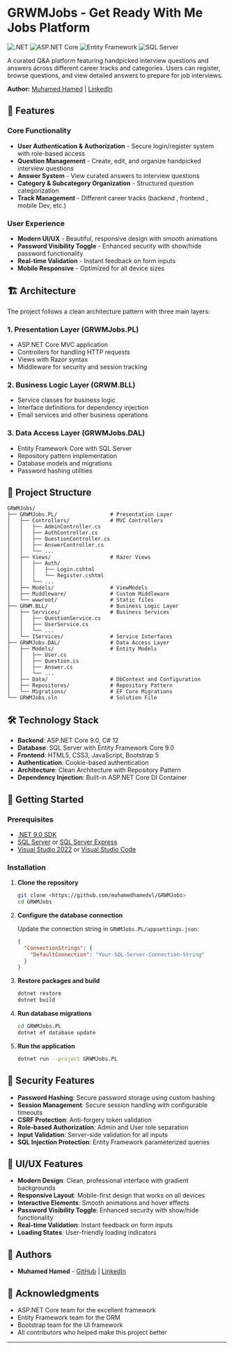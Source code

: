# GRWMJobs - Get Ready With Me Jobs Platform

![.NET](https://img.shields.io/badge/.NET-9.0-blue)
![ASP.NET Core](https://img.shields.io/badge/ASP.NET%20Core-9.0-green)
![Entity Framework](https://img.shields.io/badge/Entity%20Framework-9.0-orange)
![SQL Server](https://img.shields.io/badge/SQL%20Server-Database-red)

A curated Q&A platform featuring handpicked interview questions and answers across different career tracks and categories. Users can register, browse questions, and view detailed answers to prepare for job interviews.

**Author:** [Muhamed Hamed](https://github.com/muhamedhamedvl) | [LinkedIn](https://www.linkedin.com/in/muhamed-muhamed-3a2a25250/)

## 🚀 Features

### Core Functionality
- **User Authentication & Authorization** - Secure login/register system with role-based access
- **Question Management** - Create, edit, and organize handpicked interview questions
- **Answer System** - View curated answers to interview questions
- **Category & Subcategory Organization** - Structured question categorization
- **Track Management** - Different career tracks (backend , frontend , mobile Dev, etc.)

### User Experience
- **Modern UI/UX** - Beautiful, responsive design with smooth animations
- **Password Visibility Toggle** - Enhanced security with show/hide password functionality
- **Real-time Validation** - Instant feedback on form inputs
- **Mobile Responsive** - Optimized for all device sizes

## 🏗️ Architecture

The project follows a clean architecture pattern with three main layers:

### 1. **Presentation Layer (GRWMJobs.PL)**
- ASP.NET Core MVC application
- Controllers for handling HTTP requests
- Views with Razor syntax
- Middleware for security and session tracking

### 2. **Business Logic Layer (GRWM.BLL)**
- Service classes for business logic
- Interface definitions for dependency injection
- Email services and other business operations

### 3. **Data Access Layer (GRWMJobs.DAL)**
- Entity Framework Core with SQL Server
- Repository pattern implementation
- Database models and migrations
- Password hashing utilities

## 📁 Project Structure

```
GRWMJobs/
├── GRWMJobs.PL/                 # Presentation Layer
│   ├── Controllers/             # MVC Controllers
│   │   ├── AdminController.cs
│   │   ├── AuthController.cs
│   │   ├── QuestionController.cs
│   │   ├── AnswerController.cs
│   │   └── ...
│   ├── Views/                   # Razor Views
│   │   ├── Auth/
│   │   │   ├── Login.cshtml
│   │   │   └── Register.cshtml
│   │   └── ...
│   ├── Models/                  # ViewModels
│   ├── Middleware/              # Custom Middleware
│   └── wwwroot/                 # Static files
├── GRWM.BLL/                    # Business Logic Layer
│   ├── Services/                # Business Services
│   │   ├── QuestionService.cs
│   │   ├── UserService.cs
│   │   └── ...
│   └── IServices/               # Service Interfaces
├── GRWMJobs.DAL/                # Data Access Layer
│   ├── Models/                  # Entity Models
│   │   ├── User.cs
│   │   ├── Question.cs
│   │   ├── Answer.cs
│   │   └── ...
│   ├── Data/                    # DbContext and Configuration
│   ├── Repositores/             # Repository Pattern
│   └── Migrations/              # EF Core Migrations
└── GRWMJobs.sln                 # Solution File
```

## 🛠️ Technology Stack

- **Backend**: ASP.NET Core 9.0, C# 12
- **Database**: SQL Server with Entity Framework Core 9.0
- **Frontend**: HTML5, CSS3, JavaScript, Bootstrap 5
- **Authentication**: Cookie-based authentication
- **Architecture**: Clean Architecture with Repository Pattern
- **Dependency Injection**: Built-in ASP.NET Core DI Container

## 🚀 Getting Started

### Prerequisites

- [.NET 9.0 SDK](https://dotnet.microsoft.com/download/dotnet/9.0)
- [SQL Server](https://www.microsoft.com/en-us/sql-server/sql-server-downloads) or [SQL Server Express](https://www.microsoft.com/en-us/sql-server/sql-server-downloads)
- [Visual Studio 2022](https://visualstudio.microsoft.com/) or [Visual Studio Code](https://code.visualstudio.com/)

### Installation

1. **Clone the repository**
   ```bash
   git clone <https://github.com/muhamedhamedvl/GRWMJobs>
   cd GRWMJobs
   ```

2. **Configure the database connection**
   
   Update the connection string in `GRWMJobs.PL/appsettings.json`:
   ```json
   {
     "ConnectionStrings": {
       "DefaultConnection": "Your-SQL-Server-Connection-String"
     }
   }
   ```

3. **Restore packages and build**
   ```bash
   dotnet restore
   dotnet build
   ```

4. **Run database migrations**
   ```bash
   cd GRWMJobs.PL
   dotnet ef database update
   ```

5. **Run the application**
   ```bash
   dotnet run --project GRWMJobs.PL
   ```

## 🔐 Security Features

- **Password Hashing**: Secure password storage using custom hashing
- **Session Management**: Secure session handling with configurable timeouts
- **CSRF Protection**: Anti-forgery token validation
- **Role-based Authorization**: Admin and User role separation
- **Input Validation**: Server-side validation for all inputs
- **SQL Injection Protection**: Entity Framework parameterized queries

## 🎨 UI/UX Features

- **Modern Design**: Clean, professional interface with gradient backgrounds
- **Responsive Layout**: Mobile-first design that works on all devices
- **Interactive Elements**: Smooth animations and hover effects
- **Password Visibility Toggle**: Enhanced security with show/hide functionality
- **Real-time Validation**: Instant feedback on form inputs
- **Loading States**: User-friendly loading indicators


## 👥 Authors

- **Muhamed Hamed**  - [GitHub](https://github.com/muhamedhamedvl) | [LinkedIn](https://www.linkedin.com/in/muhamed-muhamed-3a2a25250/)

## 🙏 Acknowledgments

- ASP.NET Core team for the excellent framework
- Entity Framework team for the ORM
- Bootstrap team for the UI framework
- All contributors who helped make this project better
---

